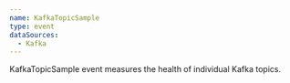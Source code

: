 ```yaml
---
name: KafkaTopicSample
type: event
dataSources:
  - Kafka
---
```


KafkaTopicSample event measures the health of individual Kafka topics.